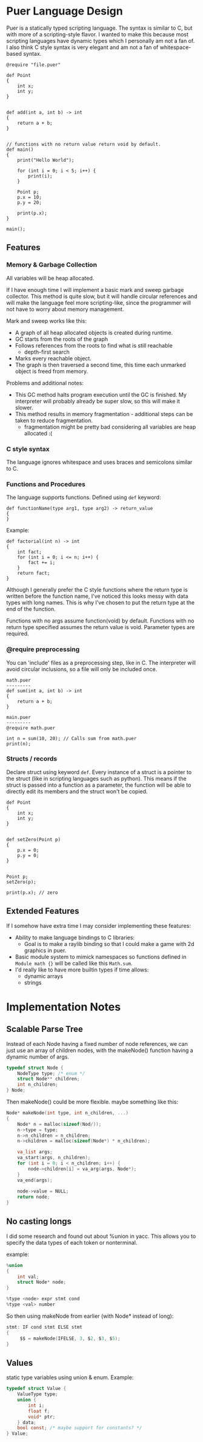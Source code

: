 # Puer Language Design

Puer is a statically typed scripting language. The syntax is similar to C,
but with more of a scripting-style flavor. I wanted to make this because
most scripting languages have dynamic types which I personally am not a
fan of. I also think C style syntax is very elegant and am not a fan of
whitespace-based syntax.

```
@require "file.puer"

def Point
{
    int x;
    int y;
}


def add(int a, int b) -> int
{
    return a + b;
}


// functions with no return value return void by default.
def main() 
{
    print("Hello World");

    for (int i = 0; i < 5; i++) {
        print(i);
    }

    Point p;
    p.x = 10;
    p.y = 20;

    print(p.x);
}

main();
```

## Features

### Memory & Garbage Collection

All variables will be heap allocated.

If I have enough time I will implement a basic mark and sweep garbage
collector. This method is quite slow, but it will handle circular
references and will make the language feel more scripting-like, since the
programmer will not have to worry about memory management.

Mark and sweep works like this:
- A graph of all heap allocated objects is created during runtime.
- GC starts from the roots of the graph
- Follows references from the roots to find what is still reachable
    - depth-first search
- Marks every reachable object.
- The graph is then traversed a second time, this time each unmarked 
object is freed from memory.

Problems and additional notes:
- This GC method halts program execution until the GC is finished. My
interpreter will probably already be super slow, so this will make it
slower.
- This method results in memory fragmentation - additional steps can be
taken to reduce fragmentation.
    - fragmentation might be pretty bad considering all variables are
    heap allocated :(

### C style syntax

The language ignores whitespace and uses braces and semicolons similar to
C.

### Functions and Procedures

The language supports functions. Defined using `def` keyword:
```
def functionName(type arg1, type arg2) -> return_value
{
}
```
Example:
```
def factorial(int n) -> int
{
    int fact;
    for (int i = 0; i <= n; i++) {
        fact += i;
    }
    return fact;
}
```

Although I generally prefer the C style functions where the return type
is written before the function name, I've noticed this looks messy with
data types with long names. This is why I've chosen to put the return
type at the end of the function.

Functions with no args assume function(void) by default. Functions with
no return type specified assumes the return value is void. Parameter types
are required.

### @require preprocessing
You can 'include' files as a preprocessing step, like in C. The interpreter will avoid circular inclusions, so a file will only be included once.
```
math.puer
---------
def sum(int a, int b) -> int
{
    return a + b;
}
```
```
main.puer
---------
@require math.puer

int n = sum(10, 20); // Calls sum from math.puer
print(n);
```

### Structs / records

Declare struct using keyword `def`. Every instance of a struct is a
pointer to the struct (like in scripting languages such as python).
This means if the struct is passed into a function as a parameter, the 
function will be able to directly edit its members and the struct won't
be copied.
```
def Point
{
    int x;
    int y;
}


def setZero(Point p)
{
    p.x = 0;
    p.y = 0;
}


Point p;
setZero(p);

print(p.x); // zero
```

## Extended Features

If I somehow have extra time I may consider implementing these features:
- Ability to make language bindings to C libraries:
    - Goal is to make a raylib binding so that I could make a game with
    2d graphics in puer.
- Basic module system to mimick namespaces so functions defined in `Module math {}` will be called like this `Math.sum`.
- I'd really like to have more builtin types if time allows:
    - dynamic arrays
    - strings

# Implementation Notes

## Scalable Parse Tree
Instead of each Node having a fixed number of node references, we can
just use an array of children nodes, with the makeNode() function having
a dynamic number of args.

```C
typedef struct Node {
    NodeType type; /* enum */
    struct Node** children;
    int n_children;
} Node;
```

Then makeNode() could be more flexible. maybe something like this:
```C
Node* makeNode(int type, int n_children, ...)
{
    Node* n = malloc(sizeof(Nod/));
    n->type = type;
    n->n_children = n_children;
    n->children = malloc(sizeof(Node*) * n_children);

    va_list args;
    va_start(args, n_children);
    for (int i = 0; i < n_children; i++) {
        node->children[i] = va_arg(args, Node*);
    }
    va_end(args);
    
    node->value = NULL;
    return node;
}
```

## No casting longs

I did some research and found out about %union in yacc. This allows you
to specify the data types of each token or nonterminal.

example:
```C
%union
{
    int val;
    struct Node* node;
}

%type <node> expr stmt cond
%type <val> number
```
So then using makeNode from earlier (with Node* instead of long):
```C
stmt: IF cond stmt ELSE stmt
{
     $$ = makeNode(IFELSE, 3, $2, $3, $5);
}
```

## Values
static type variables using union & enum. Example:
```C
typedef struct Value {
    ValueType type;
    union {
        int i;
        float f;
        void* ptr;
    } data;
    bool const; /* maybe support for constants? */
} Value;
```
